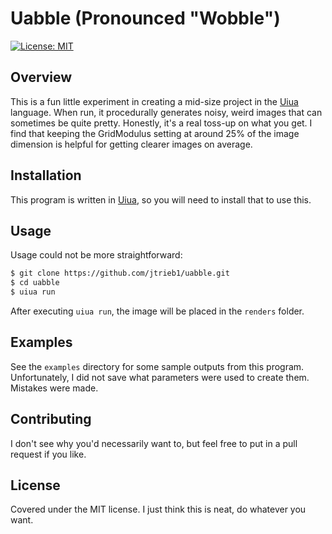 # Uabble (Pronounced "Wobble")

[![License: MIT](https://img.shields.io/badge/License-MIT-yellow.svg)](https://opensource.org/licenses/MIT)

## Overview

This is a fun little experiment in creating a mid-size project in the [Uiua](https://github.com/uiua-lang/uiua) language. 
When run, it procedurally generates noisy, weird images that can sometimes be quite pretty. Honestly, it's a real toss-up
on what you get. I find that keeping the GridModulus setting at around 25% of the image dimension is helpful for getting 
clearer images on average.

## Installation

This program is written in [Uiua](https://github.com/uiua-lang/uiua), so you will need to install that
to use this.

## Usage
Usage could not be more straightforward:
```bash
$ git clone https://github.com/jtrieb1/uabble.git
$ cd uabble
$ uiua run
```
After executing `uiua run`, the image will be placed in the `renders` folder.

## Examples
See the `examples` directory for some sample outputs from this program. Unfortunately, I did not save
what parameters were used to create them. Mistakes were made.

## Contributing
I don't see why you'd necessarily want to, but feel free to put in a pull request if you like.

## License
Covered under the MIT license. I just think this is neat, do whatever you want.

